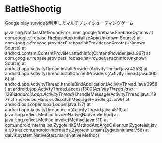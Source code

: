 # BattleShootig
Google play surviceを利用したマルチプレイシューティングゲーム

java.lang.NoClassDefFoundError: com.google.firebase.FirebaseOptions
                                                                               at com.google.firebase.FirebaseApp.initializeApp(Unknown Source)
                                                                               at com.google.firebase.provider.FirebaseInitProvider.onCreate(Unknown Source)
                                                                               at android.content.ContentProvider.attachInfo(ContentProvider.java:967)
                                                                               at com.google.firebase.provider.FirebaseInitProvider.attachInfo(Unknown Source)
                                                                               at android.app.ActivityThread.installProvider(ActivityThread.java:4253)
                                                                               at android.app.ActivityThread.installContentProviders(ActivityThread.java:4008)
                                                                               at android.app.ActivityThread.handleBindApplication(ActivityThread.java:3958)
                                                                               at android.app.ActivityThread.access$1300(ActivityThread.java:128)
                                                                               at android.app.ActivityThread$H.handleMessage(ActivityThread.java:1197)
                                                                               at android.os.Handler.dispatchMessage(Handler.java:99)
                                                                               at android.os.Looper.loop(Looper.java:137)
                                                                               at android.app.ActivityThread.main(ActivityThread.java:4516)
                                                                               at java.lang.reflect.Method.invokeNative(Native Method)
                                                                               at java.lang.reflect.Method.invoke(Method.java:511)
                                                                               at com.android.internal.os.ZygoteInit$MethodAndArgsCaller.run(ZygoteInit.java:991)
                                                                               at com.android.internal.os.ZygoteInit.main(ZygoteInit.java:758)
                                                                               at dalvik.system.NativeStart.main(Native Method)
